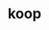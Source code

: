 ---
title: koop
description: Simple CLI program for playing Youtube music videos
layout: project
---